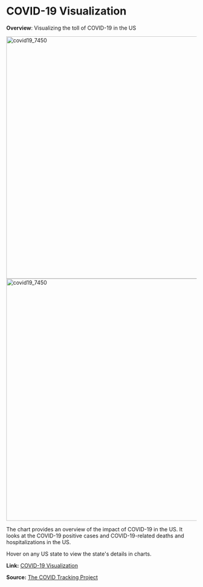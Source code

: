 # COVID-19 Visualization

**Overview**: Visualizing the toll of COVID-19 in the US

<img width="641" alt="covid19_7450" src="https://user-images.githubusercontent.com/8591463/232329314-0ec2e93a-bb88-4baf-9d53-c51e163291fb.jpg">

<img width="641" alt="covid19_7450" src="https://user-images.githubusercontent.com/8591463/224464222-2faca114-94b1-421d-a6df-377b4a1e7b7b.png">

The chart provides an overview of the impact of COVID-19 in the US. It looks at the COVID-19 positive cases and COVID-19-related deaths and hospitalizations in the US.

Hover on any US state to view the state's details in charts.

**Link:** [COVID-19 Visualization](https://aishwaryamsk.github.io/covid-19_visualization/) 

**Source:** [The COVID Tracking Project](https://covidtracking.com/data/download)
